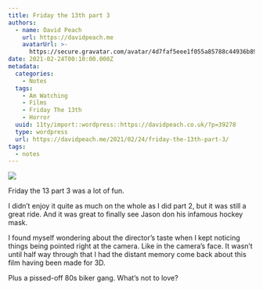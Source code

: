 ```yaml
---
title: Friday the 13th part 3
authors:
  - name: David Peach
    url: https://davidpeach.me
    avatarUrl: >-
      https://secure.gravatar.com/avatar/4d7faf5eee1f055a85788c44936b8995eaab6dfb004e7854ec747ccb272e91ee?s=96&d=mm&r=g
date: 2021-02-24T00:10:00.000Z
metadata:
  categories:
    - Notes
  tags:
    - Am Watching
    - Films
    - Friday The 13th
    - Horror
  uuid: 11ty/import::wordpress::https://davidpeach.co.uk/?p=39278
  type: wordpress
  url: https://davidpeach.me/2021/02/24/friday-the-13th-part-3/
tags:
  - notes
---
```

[![](/assets/258ED4FF-9D8C-489B-A0ED-E2A85C-OvdjhR96hlMx.jpeg)](/assets/258ED4FF-9D8C-489B-A0ED-E2A85C-OvdjhR96hlMx.jpeg)

Friday the 13 part 3 was a lot of fun.

I didn’t enjoy it quite as much on the whole as I did part 2, but it was still a great ride. And it was great to finally see Jason don his infamous hockey mask.  

I found myself wondering about the director’s taste when I kept noticing things being pointed right at the camera. Like in the camera’s face. It wasn’t until half way through that I had the distant memory come back about this film having been made for 3D.

Plus a pissed-off 80s biker gang. What’s not to love?